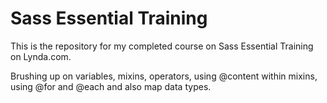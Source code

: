 # Sass Essential Training
This is the repository for my completed course on Sass Essential Training on Lynda.com.

Brushing up on variables, mixins, operators, using @content within mixins, using @for and @each and also map data types.
